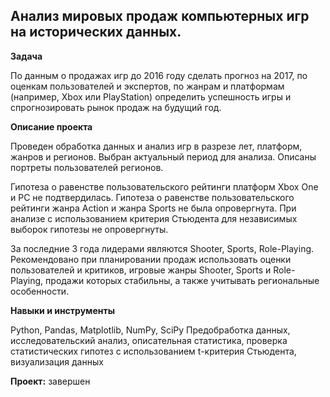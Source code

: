 ## Анализ мировых продаж компьютерных игр на исторических данных.   


**Задача**    

По данным о продажах игр до 2016 году сделать прогноз на 2017, по оценкам пользователей и экспертов, по жанрам и платформам (например, Xbox или PlayStation) определить успешность игры и спрогнозировать рынок продаж на будущий год.  


**Описание проекта**  

Проведен обработка данных и анализ игр в разрезе лет, платформ, жанров и регионов. Выбран актуальный период для анализа. Описаны портреты пользователей регионов.  

Гипотеза о равенстве пользовательского рейтинги платформ Xbox One и PC не подтвердилась. Гипотеза о равенстве пользовательского рейтинги жанра Action и  жанра Sports не была опровергнута. При анализе с использованием критерия Стьюдента для независимых выборок гипотезы не опровергнуты.  

За последние 3 года лидерами являются  Shooter, Sports, Role-Playing. Рекомендовано при планировании продаж использовать оценки пользователей и критиков, игровые жанры Shooter, Sports и Role-Playing, продажи которых стабильны, а также учитывать региональные особенности.  


**Навыки и инструменты**  

Python, Pandas, Matplotlib, NumPy, SciPy
Предобработка данных, исследовательский анализ, описательная статистика, проверка статистических гипотез с использованием t-критерия Стьюдента, визуализация данных  


**Проект:** завершен
